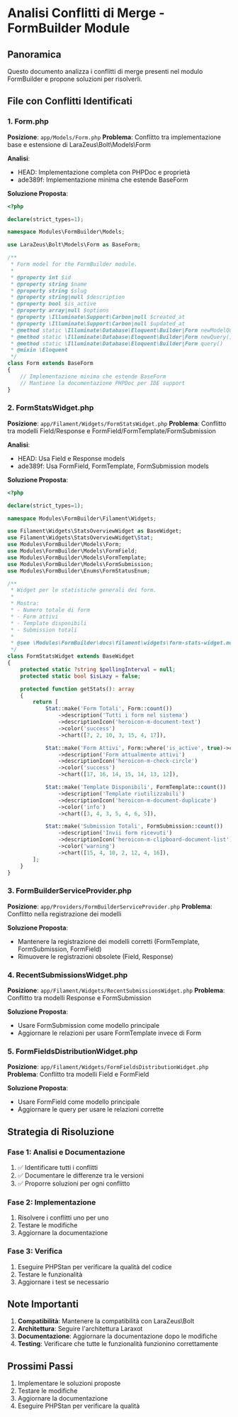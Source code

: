 # Analisi Conflitti di Merge - FormBuilder Module

## Panoramica
Questo documento analizza i conflitti di merge presenti nel modulo FormBuilder e propone soluzioni per risolverli.

## File con Conflitti Identificati

### 1. Form.php
**Posizione**: `app/Models/Form.php`
**Problema**: Conflitto tra implementazione base e estensione di LaraZeus\Bolt\Models\Form

**Analisi**:
- HEAD: Implementazione completa con PHPDoc e proprietà
- ade389f: Implementazione minima che estende BaseForm

**Soluzione Proposta**:
```php
<?php

declare(strict_types=1);

namespace Modules\FormBuilder\Models;

use LaraZeus\Bolt\Models\Form as BaseForm;

/**
 * Form model for the FormBuilder module.
 *
 * @property int $id
 * @property string $name
 * @property string $slug
 * @property string|null $description
 * @property bool $is_active
 * @property array|null $options
 * @property \Illuminate\Support\Carbon|null $created_at
 * @property \Illuminate\Support\Carbon|null $updated_at
 * @method static \Illuminate\Database\Eloquent\Builder|Form newModelQuery()
 * @method static \Illuminate\Database\Eloquent\Builder|Form newQuery()
 * @method static \Illuminate\Database\Eloquent\Builder|Form query()
 * @mixin \Eloquent
 */
class Form extends BaseForm
{
    // Implementazione minima che estende BaseForm
    // Mantiene la documentazione PHPDoc per IDE support
}
```

### 2. FormStatsWidget.php
**Posizione**: `app/Filament/Widgets/FormStatsWidget.php`
**Problema**: Conflitto tra modelli Field/Response e FormField/FormTemplate/FormSubmission

**Analisi**:
- HEAD: Usa Field e Response models
- ade389f: Usa FormField, FormTemplate, FormSubmission models

**Soluzione Proposta**:
```php
<?php

declare(strict_types=1);

namespace Modules\FormBuilder\Filament\Widgets;

use Filament\Widgets\StatsOverviewWidget as BaseWidget;
use Filament\Widgets\StatsOverviewWidget\Stat;
use Modules\FormBuilder\Models\Form;
use Modules\FormBuilder\Models\FormField;
use Modules\FormBuilder\Models\FormTemplate;
use Modules\FormBuilder\Models\FormSubmission;
use Modules\FormBuilder\Enums\FormStatusEnum;

/**
 * Widget per le statistiche generali dei form.
 * 
 * Mostra:
 * - Numero totale di form
 * - Form attivi
 * - Template disponibili
 * - Submission totali
 * 
 * @see \Modules\FormBuilder\docs\filament\widgets\form-stats-widget.md Documentazione
 */
class FormStatsWidget extends BaseWidget
{
    protected static ?string $pollingInterval = null;
    protected static bool $isLazy = false;

    protected function getStats(): array
    {
        return [
            Stat::make('Form Totali', Form::count())
                ->description('Tutti i form nel sistema')
                ->descriptionIcon('heroicon-m-document-text')
                ->color('success')
                ->chart([7, 2, 10, 3, 15, 4, 17]),

            Stat::make('Form Attivi', Form::where('is_active', true)->count())
                ->description('Form attualmente attivi')
                ->descriptionIcon('heroicon-m-check-circle')
                ->color('success')
                ->chart([17, 16, 14, 15, 14, 13, 12]),

            Stat::make('Template Disponibili', FormTemplate::count())
                ->description('Template riutilizzabili')
                ->descriptionIcon('heroicon-m-document-duplicate')
                ->color('info')
                ->chart([3, 4, 3, 5, 4, 6, 5]),

            Stat::make('Submission Totali', FormSubmission::count())
                ->description('Invii form ricevuti')
                ->descriptionIcon('heroicon-m-clipboard-document-list')
                ->color('warning')
                ->chart([15, 4, 10, 2, 12, 4, 16]),
        ];
    }
}
```

### 3. FormBuilderServiceProvider.php
**Posizione**: `app/Providers/FormBuilderServiceProvider.php`
**Problema**: Conflitto nella registrazione dei modelli

**Soluzione Proposta**:
- Mantenere la registrazione dei modelli corretti (FormTemplate, FormSubmission, FormField)
- Rimuovere le registrazioni obsolete (Field, Response)

### 4. RecentSubmissionsWidget.php
**Posizione**: `app/Filament/Widgets/RecentSubmissionsWidget.php`
**Problema**: Conflitto tra modelli Response e FormSubmission

**Soluzione Proposta**:
- Usare FormSubmission come modello principale
- Aggiornare le relazioni per usare FormTemplate invece di Form

### 5. FormFieldsDistributionWidget.php
**Posizione**: `app/Filament/Widgets/FormFieldsDistributionWidget.php`
**Problema**: Conflitto tra modelli Field e FormField

**Soluzione Proposta**:
- Usare FormField come modello principale
- Aggiornare le query per usare le relazioni corrette

## Strategia di Risoluzione

### Fase 1: Analisi e Documentazione
1. ✅ Identificare tutti i conflitti
2. ✅ Documentare le differenze tra le versioni
3. ✅ Proporre soluzioni per ogni conflitto

### Fase 2: Implementazione
1. Risolvere i conflitti uno per uno
2. Testare le modifiche
3. Aggiornare la documentazione

### Fase 3: Verifica
1. Eseguire PHPStan per verificare la qualità del codice
2. Testare le funzionalità
3. Aggiornare i test se necessario

## Note Importanti

1. **Compatibilità**: Mantenere la compatibilità con LaraZeus\Bolt
2. **Architettura**: Seguire l'architettura Laraxot
3. **Documentazione**: Aggiornare la documentazione dopo le modifiche
4. **Testing**: Verificare che tutte le funzionalità funzionino correttamente

## Prossimi Passi

1. Implementare le soluzioni proposte
2. Testare le modifiche
3. Aggiornare la documentazione
4. Eseguire PHPStan per verificare la qualità 